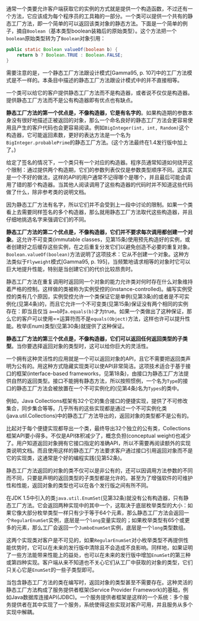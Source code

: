 通常一个类要允许客户端获取它的实例的方式就是提供一个构造函数，不过还有一个方法，它应该成为每个程序员的工具箱的一部分。一个类可以提供一个共有的静态工厂方法，即一个简单的可以返回该类对象的静态方法。下面是一个简单的例子，摘自`Boolean`（基本类型boolean装箱后的原始类型）。这个方法把一个`boolean`原始类型转为了`Boolean`对象引用：  

```java
public static Boolean valueOf(boolean b) {
    return b ? Boolean.TRUE : Boolean.FALSE;
}
```

需要注意的是，一个静态工厂方法跟设计模式[Gamma95, p. 107]中的工厂方法模式是不一样的。本条目中描述的静态工厂方法跟设计模式中的并不直接相等。

一个类可以给它的客户提供静态工厂方法而不是构造器，或者说不仅仅是构造器。提供静态工厂方法而不是公有构造器即有优点也有缺点。

**静态工厂方法的第一个优点是，不像构造器，它是有名字的**。如果构造期的参数本身没有很好地描述正被返回的对象，那么一个命名良好的静态工厂方法会更容易使用且产生的客户代码也会更容易阅读。例如`BigInteger(int, int, Random)`这个构造器，它可能返回素数，更好的表达方法是一个名为`BigInteger.probablePrime`的静态工厂方法。(这个方法最终在1.4发行版中加上了。)

给定了签名的情况下，一个类只有一个对应的构造器。程序员通常知道如何绕开这个限制：通过提供两个构造期，它们的参数列表仅仅是参数类型顺序不同。这其实是一个不好的做法，这样的API的用户通常不记得哪个是哪个，并且最后可能会调用了错的那个构造器。当其他人阅读调用了这些构造器的代码时并不知道这些代码做了什么，除非参考类的说明文档。

因为静态工厂方法有名字，所以它们并不会受到上一段中讨论的限制。如果一个类看上去需要同样签名的多个构造器，那么就用静态工厂方法取代这些构造器，并且仔细地挑选名字来强调它们的不同。

**静态工厂方法的第二个优点是，不像构造器，它们并不要求每次调用都创建一个对象**。这允许不可变类(immutable classes，见第15条)使用预先构造好的实例，或者创建好之后缓存这些实例，在之后重复分发它们以避免创造不必要的重复对象。`Boolean.valueOf(boolean)`方法说明了这项技术：它从不创建一个对象。这种方法类似于`Flyweight`模式[Gamma95, p. 195]，当频繁地请求相等的对象时它可以巨大地提升性能，特别是当创建它们的代价比较昂贵时。

静态工厂方法在重复调用时返回同一个对象的能力允许类对何时存在什么对象维持着严格的控制。这样做的类被称为实例受控的(instance-controlled)。编写实例受控的类有几个原因，实例受控允许一个类保证它是单例(见第3条)的或者是不可实例化(见第4条)的，而且它允许一个不可变类(见第15条)保证没有两个相同的实例存在：即当且仅当 `a==b`时`a.equals(b)`才为true。如果一个类做出了这种保证，那么它的客户可以使用==运算符而不是`equals(Object)`方法，这样也许可以提升性能。枚举(Enum)类型(见第30条)就提供了这种保证。

**静态工厂方法的第三个优点是，不像构造器，它们可以返回任何返回类型的子类型**。当你要选择返回对象的类型时，这可以给你巨大的灵活性。

一个拥有这种灵活性的应用就是一个可以返回对象的API，且它不需要把返回类声明为公有的。用这种方式隐藏实现类可以使API非常简洁。这项技术适合于基于接口的框架(interface-based frameworks，见第18条)，由接口为静态工厂方法提供自然的返回类型。接口不能拥有静态方法，所以按照惯例，一个名为`Type`的接口的静态工厂方法会被放置在一个不可实例化的(见第4条)名为`Types`的类中。

例如，Java Collections框架有32个它的集合接口的便捷实现，提供了不可修改集合，同步集合等等。几乎所有的这些实现都是通过一个不可实例化类(java.util.Collections)中的静态工厂方法导出的，返回对象的类型都不是公有的。

比起对于每个便捷实现都导出一个类，最终导出32个独立的公有类，Collections框架API要小得多。不仅是API体积减少了，概念负担(conceptual weight)也减少了。用户知道返回对象拥有它接口指定的准确API，所以不需要再阅读额外的实现类说明文档。而且使用这样的静态工厂方法要求客户通过接口引用返回对象而不是它的实现类，这通常是个好的编程实践(见第52条)。

静态工厂方法返回的对象的类不仅可以是非公有的，还可以因调用方法参数的不同而不同，只要是声明的返回类型的子类型都是允许的。甚至为了增强软件的可维护性和性能，返回对象的类型也可以在各个发行版之间有所不同。

在JDK 1.5中引入的类`java.util.EnumSet`(见第32条)就没有公有构造器，只有静态工厂方法。它会返回两种实现中的其中一个，这取决于底层枚举类型的大小：如果它像大部分枚举类型一样只有少于等于64个元素，那么静态工厂方法会返回一个`RegularEnumSet`实例，底层是一个`long`变量实现的；如果枚举类型有65个或更多的元素，那么工厂会返回一个`JumboEnumSet`实例，底层是一个`long`类型数组。

这两个实现类对客户是不可见的，如果`RegularEnumSet`对小枚举类型不再提供性能优势时，它可以在未来的发行版中清除且不会造成不良影响。同样地，如果证明了一些方法能带来性能上的益处，也可以在未来的发行版中增加`EnumSet`的第三种或第四种实现。客户端从来不知道也不关心它们从工厂中获取的对象的类型，它们只关心它是`EnumSet`的一些子类型即可。

当包含静态工厂方法的类在编写时，返回对象的类型甚至不需要存在。这种灵活的静态工厂方法构成了服务提供者框架(Service Provider Framework)的基础，例如Java数据库连接API(JDBC)。一个服务提供者框架是这样的一个系统：多个服务提供者在其中实现了一个服务，系统使得这些实现对客户可用，并且服务从多个实现中解耦。

